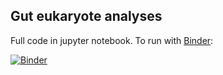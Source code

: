 ## Gut eukaryote analyses

Full code in jupyter notebook. To run with [Binder](https://mybinder.org/): 

[![Binder](https://mybinder.org/badge_logo.svg)](https://mybinder.org/v2/gh/aemann01/burkina_faso_its/HEAD?filepath=https%3A%2F%2Fgithub.com%2Faemann01%2Fburkina_faso_its%2Fblob%2Fmain%2F03-euk_analyses%2Feuk_analyses.ipynb)


